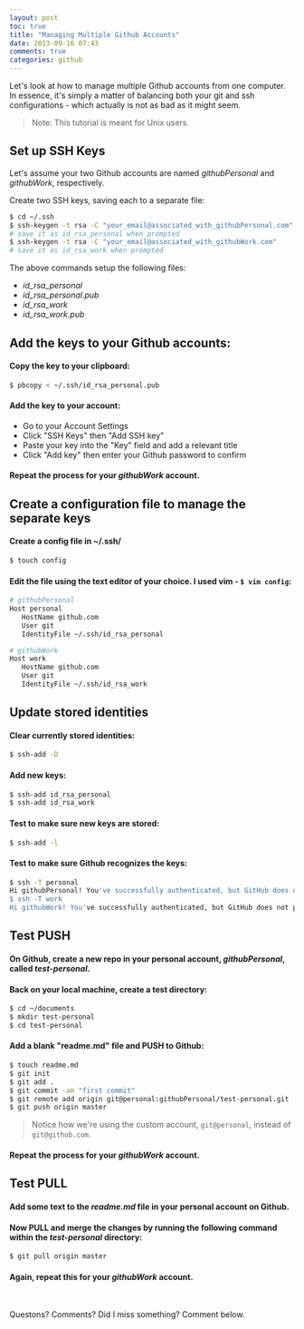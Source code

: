 ```yaml
---
layout: post
toc: true
title: "Managing Multiple Github Accounts"
date: 2013-09-16 07:43
comments: true
categories: github
---
```


Let's look at how to manage multiple Github accounts from one computer. In essence, it's simply a matter of balancing both your git and ssh configurations - which actually is not as bad as it might seem.

> Note: This tutorial is meant for Unix users.


## Set up SSH Keys

Let's assume your two Github accounts are named *githubPersonal* and *githubWork*, respectively.

Create two SSH keys, saving each to a separate file:

``` sh
$ cd ~/.ssh
$ ssh-keygen -t rsa -C "your_email@associated_with_githubPersonal.com"
# save it as id_rsa_personal when prompted
$ ssh-keygen -t rsa -C "your_email@associated_with_githubWork.com"
# save it as id_rsa_work when prompted
```

The above commands setup the following files:

- *id_rsa_personal*
- *id_rsa_personal.pub*
- *id_rsa_work*
- *id_rsa_work.pub*

## Add the keys to your Github accounts:

#### Copy the key to your clipboard:

``` sh
$ pbcopy < ~/.ssh/id_rsa_personal.pub
```

#### Add the key to your account:
- Go to your Account Settings
- Click "SSH Keys" then "Add SSH key"
- Paste your key into the "Key" field and add a relevant title
- Click "Add key" then enter your Github password to confirm


#### Repeat the process for your *githubWork* account.

## Create a configuration file to manage the separate keys

#### Create a config file in ~/.ssh/

``` sh
$ touch config
```

#### Edit the file using the text editor of your choice. I used vim - `$ vim config`:

``` sh
# githubPersonal
Host personal
   HostName github.com
   User git
   IdentityFile ~/.ssh/id_rsa_personal

# githubWork
Host work
   HostName github.com
   User git
   IdentityFile ~/.ssh/id_rsa_work
```

## Update stored identities

#### Clear currently stored identities:

``` sh
$ ssh-add -D
```

#### Add new keys:

``` sh
$ ssh-add id_rsa_personal
$ ssh-add id_rsa_work
```

#### Test to make sure new keys are stored:

``` sh
$ ssh-add -l
```

#### Test to make sure Github recognizes the keys:

``` sh
$ ssh -T personal
Hi githubPersonal! You've successfully authenticated, but GitHub does not provide shell access.
$ ssh -T work
Hi githubWork! You've successfully authenticated, but GitHub does not provide shell access.
```


## Test PUSH

#### On Github, create a new repo in your personal account, *githubPersonal*, called *test-personal*.

#### Back on your local machine, create a test directory:

``` sh
$ cd ~/documents
$ mkdir test-personal
$ cd test-personal
```

#### Add a blank "readme.md" file and PUSH to Github:

``` sh
$ touch readme.md
$ git init
$ git add .
$ git commit -am "first commit"
$ git remote add origin git@personal:githubPersonal/test-personal.git
$ git push origin master
```

> Notice how we're using the custom account, `git@personal`, instead of `git@github.com`.

#### Repeat the process for your *githubWork* account.

## Test PULL

#### Add some text to the *readme.md* file in your personal account on Github.

#### Now PULL and merge the changes by running the following command within the *test-personal* directory:

``` sh
$ git pull origin master
```

#### Again, repeat this for your *githubWork* account.


<br/>

Questons? Comments? Did I miss something? Comment below.